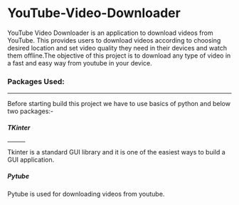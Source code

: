 # YouTube-Video-Downloader
YouTube Video Downloader is an application to download videos from YouTube. This provides users to download videos according to choosing desired location and set video quality  they need in their devices and watch them offline.The objective of this project is to download any type of video in a fast and easy way from youtube in your device.

<h3>Packages Used:</h3><hr>

Before starting build this project we have to use basics of python and below two packages:-

<h5>TKinter</h5><hr width = "40">
Tkinter is a standard GUI library and it is one of the easiest ways to build a GUI application.

<h5>Pytube</h5>
Pytube is used for downloading videos from youtube.


